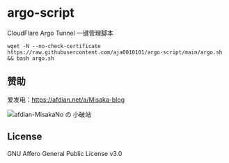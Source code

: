 # argo-script

CloudFlare Argo Tunnel 一键管理脚本

```shell
wget -N --no-check-certificate https://raw.githubusercontent.com/aja0010101/argo-script/main/argo.sh && bash argo.sh
```

## 赞助

爱发电：https://afdian.net/a/Misaka-blog

![afdian-MisakaNo の 小破站](https://user-images.githubusercontent.com/122191366/211533469-351009fb-9ae8-4601-992a-abbf54665b68.jpg)

## License
GNU Affero General Public License v3.0
